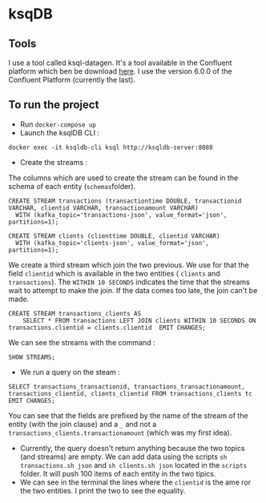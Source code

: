 # ksqDB 

## Tools 

I use a tool called ksql-datagen. It's a tool available in the Confluent platform  which ben be download [here](https://www.confluent.io/download/). I use the
version 6.0.0 of the Confluent Platform (currently the last).

## To run the project 

- Run `docker-compose up`
- Launch the ksqlDB CLI :
```
docker exec -it ksqldb-cli ksql http://ksqldb-server:8088
 ```
- Create the streams : 

The columns which are used to create the stream can be found in the schema of each entity (`schemas`folder). 
```
CREATE STREAM transactions (transactiontime DOUBLE, transactionid VARCHAR, clientid VARCHAR, transactionamount VARCHAR)
  WITH (kafka_topic='transactions-json', value_format='json', partitions=1);
```

```
CREATE STREAM clients (clienttime DOUBLE, clientid VARCHAR)
  WITH (kafka_topic='clients-json', value_format='json', partitions=1);
```

We create a third stream which join the two previous. We use for that the field `clientid` which is available in the two entities ( `clients` and `transactions`).
The `WITHIN 10 SECONDS` indicates the time that the streams wait to attempt to make the join. If the data comes too late, the join can't be made. 

```
CREATE STREAM transactions_clients AS 
    SELECT * FROM transactions LEFT JOIN clients WITHIN 10 SECONDS ON transactions.clientid = clients.clientid  EMIT CHANGES;
```

We can see the streams with the command :
```
SHOW STREAMS;
```

- We run a query on the steam :

```
SELECT transactions_transactionid, transactions_transactionamount, transactions_clientid, clients_clientid FROM transactions_clients tc EMIT CHANGES;
```

You can see that the fields are prefixed by the name of the stream of the entity (with the join clause) and a `_` and not a `transactions_clients.transactionamount` (which was my first idea). 

- Currently, the query doesn't return anything because the two topics (and streams) are empty. We can add data using the scripts `sh transactions.sh json` and `sh clients.sh json` located in the `scripts` folder. It will push 100 items of each entity in the two tipics.  
- We can see in the terminal the lines where the `clientid` is the ame ror the two entities. I print the two to see the equality. 